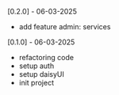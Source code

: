 [0.2.0] - 06-03-2025

- add feature admin: services

[0.1.0] - 06-03-2025

- refactoring code
- setup auth
- setup daisyUI
- init project
